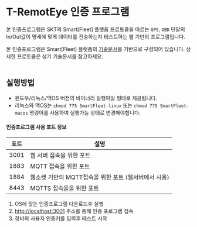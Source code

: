 # T-RemotEye 인증 프로그램

본 인증프로그램은 SKT의 Smart[Fleet] 플랫폼 프로토콜을 따르는 ``GPS``, ``OBD`` 단말의 In/Out값이 명세에 맞게 데이터를 전송하는지 테스트하는 웹 기반의 프로그램입니다.

본 인증프로그램은 Smart[Fleet] 플랫폼의 [기술문서](http://smart-fleet-docs.readthedocs.io/ko/latest/)를 기반으로 구성되어 있습니다. 상세한 프로토콜은 상기 기술문서를 참고하세요.
<br>
<br>

## 실행방법
* 윈도우/리눅스/맥OS 버전의 바이너리 실행파일 형태로 제공됩니다.
* 리눅스와 맥OS는 `chmod 775 SmartFleet-linux` 또는 `chmod 775 SmartFleet-macos` 명령어를 사용하여 실행가능 상태로 변경해야합니다.

#### 인증프로그램 사용 포트 정보

포트    |  설명       |
--------------------|-----------------------------------------|
3001 | 웹 서버 접속을 위한 포트
1883 | MQTT 접속을 위한 포트
1884 | 웹소켓 기반의 MQTT접속을 위한 포트 (웹서버에서 사용)
8443 | MQTTS 접속을을 위한 포트

1. OS에 맞는 인증프로그램 다운로드후 실행
2. [http://localhost:3001](http://localhost:3001) 주소를 통해 인증 프로그램 접속
3. 장비의 사용자 인증키를 입력후 테스트 시작